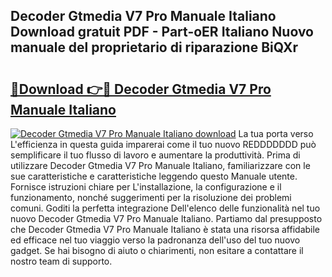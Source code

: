 ## Decoder Gtmedia V7 Pro Manuale Italiano Download gratuit PDF - Part-oER Italiano Nuovo manuale del proprietario di riparazione BiQXr

# <h2><a href="http://dfeycz7.blite.top/?on=Decoder+Gtmedia+V7+Pro+Manuale+Italiano">🔗Download 👉🔴 Decoder Gtmedia V7 Pro Manuale Italiano</a></h2>

[![Decoder Gtmedia V7 Pro Manuale Italiano download](https://i.imgur.com/lujVjoI.png)](http://dfeycz7.blite.top/?on=Decoder+Gtmedia+V7+Pro+Manuale+Italiano)
La tua porta verso L'efficienza in questa guida imparerai come il tuo nuovo REDDDDDDD può semplificare il tuo flusso di lavoro e aumentare la produttività. Prima di utilizzare Decoder Gtmedia V7 Pro Manuale Italiano, familiarizzare con le sue caratteristiche e caratteristiche leggendo questo Manuale utente. Fornisce istruzioni chiare per L'installazione, la configurazione e il funzionamento, nonché suggerimenti per la risoluzione dei problemi comuni. Goditi la perfetta integrazione Dell'elenco delle funzionalità nel tuo nuovo Decoder Gtmedia V7 Pro Manuale Italiano. Partiamo dal presupposto che Decoder Gtmedia V7 Pro Manuale Italiano è stata una risorsa affidabile ed efficace nel tuo viaggio verso la padronanza dell'uso del tuo nuovo gadget. Se hai bisogno di aiuto o chiarimenti, non esitare a contattare il nostro team di supporto.
